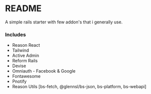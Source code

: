 
# README

A simple rails starter with few addon's that i generally use.

### Includes
- Reason React
- Tailwind 
- Active Admin 
- Reform Rails 
- Devise
- Omniauth - Facebook & Google
- Fontawesome
- Pnotify
- Reason Utils [bs-fetch, @glennsl/bs-json, bs-platform, bs-webapi]

